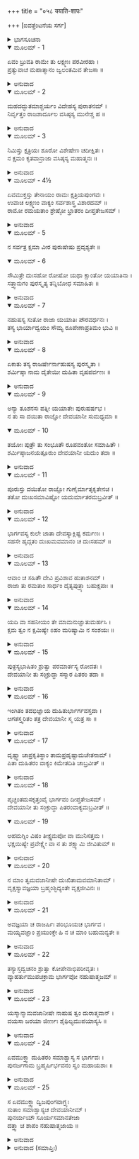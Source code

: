+++
title = "०५८ ययाति-शापः"

+++
[ಐವತ್ತೆಂಟನೆಯ ಸರ್ಗ]



<details><summary>ಭಾಗಸೂಚನಾ</summary>

ಯಯಾತಿಗೆ ಶುಕ್ರಾಚಾರ್ಯರ ಶಾಪ
</details>

<details open><summary>ಮೂಲಮ್ - 1</summary>

ಏವಂ ಬ್ರುವತಿ ರಾಮೇ ತು ಲಕ್ಷ್ಮಣಃ ಪರವೀರಹಾ ।  
ಪ್ರತ್ಯುವಾಚ ಮಹಾತ್ಮಾನಂ ಜ್ವಲಂತಮಿವ ತೇಜಸಾ ॥
</details>

<details><summary>ಅನುವಾದ</summary>

ಶ್ರೀರಾಮನು ಹೀಗೆ ಹೇಳಿದಾಗ ಶತ್ರುವೀರ ಸಂಹಾರೀ ಲಕ್ಷ್ಮಣನು ತೇಜದಿಂದ ಪ್ರಜ್ವಲಿತನಂತಾಗಿ ಮಹಾತ್ಮಾ ಶ್ರೀರಾಮನನ್ನು ಸಂಬೋಧಿಸಿ ಹೀಗೆ ಹೇಳಿದನು.॥1॥
</details>

<details open><summary>ಮೂಲಮ್ - 2</summary>

ಮಹದದ್ಭುತಮಾಶ್ಚರ್ಯಂ ವಿದೇಹಸ್ಯ ಪುರಾತನಮ್ ।  
ನಿರ್ವೃತ್ತಂ ರಾಜಶಾರ್ದೂಲ ವಸಿಷ್ಠಸ್ಯ ಮುನೇಶ್ಚ ಹ ॥
</details>

<details><summary>ಅನುವಾದ</summary>

ನೃಪಶ್ರೇಷ್ಠನೇ! ರಾಜಾ ವಿದೇಹ (ನಿಮಿ) ಹಾಗೂ ವಸಿಷ್ಠ ಮುನಿಯ ಪುರಾತನ ವೃತ್ತಾಂತವು ಅತ್ಯಂತ ಅದ್ಭುತ ಮತ್ತು ಆಶ್ಚರ್ಯಕರವಾಗಿದೆ.॥2॥
</details>

<details open><summary>ಮೂಲಮ್ - 3</summary>

ನಿಮಿಸ್ತು ಕ್ಷತ್ರಿಯಃ ಶೂರೋ ವಿಶೇಷೇಣ ಚದೀಕ್ಷಿತಃ ।  
ನ ಕ್ಷಮಂ ಕೃತವಾನ್ರಾಜಾ ವಸಿಷ್ಠಸ್ಯ ಮಹಾತ್ಮನಃ ॥
</details>

<details><summary>ಅನುವಾದ</summary>

ಆದರೆ ರಾಜಾನಿಮಿಯು ಕ್ಷತ್ರಿಯ, ಶೂರವೀರ, ವಿಶೇಷತಃ ಯಜ್ಞದ ದೀಕ್ಷೆ ಪಡೆದಿದ್ದನು; ಆದ್ದರಿಂದ ಅವರು ಮಹಾತ್ಮಾ ವಸಿಷ್ಠರ ಕುರಿತು ಉಚಿತವಾಗಿ ವರ್ತಿಸಲಿಲ್ಲ.॥3॥
</details>

<details open><summary>ಮೂಲಮ್ - 4½</summary>

ಏವಮುಕ್ತಸ್ತು ತೇನಾಯಂ ರಾಮಃ ಕ್ಷತ್ರಿಯಪುಂಗವಃ ।  
ಉವಾಚ ಲಕ್ಷ್ಮಣಂ ವಾಕ್ಯಂ ಸರ್ವಶಾಸ್ತ್ರ ವಿಶಾರದಮ್ ॥  
ರಾಮೋ ರಮಯತಾಂ ಶ್ರೇಷ್ಠೋ ಭ್ರಾತರಂ ದೀಪ್ತತೇಜಸಮ್ ।
</details>

<details><summary>ಅನುವಾದ</summary>

ಲಕ್ಷ್ಮಣನು ಹೀಗೆ ಹೇಳಿದಾಗ ಇತರರಿಗೆ ಸಂತೋಷವನ್ನುಂಟುಮಾಡುವವರಲ್ಲಿ ಶ್ರೇಷ್ಠಕ್ಷತ್ರಿಯ ಶಿರೋಮಣಿ ಶ್ರೀರಾಮನು ಸಂಪೂರ್ಣ ಶಾಸ್ತ್ರ ವಿಶಾರದನಾದ ಮಹೇತೇಜಸ್ವೀ ಲಕ್ಷ್ಮಣನಲ್ಲಿ ಇಂತೆಂದನು.॥4½॥
</details>

<details open><summary>ಮೂಲಮ್ - 5</summary>

ನ ಸರ್ವತ್ರ ಕ್ಷಮಾ ವೀರ ಪುರುಷೇಷು ಪ್ರದೃಶ್ಯತೇ ॥
</details>

<details open><summary>ಮೂಲಮ್ - 6</summary>

ಸೌಮಿತ್ರೇ ದುಃಸಹೋ ರೋಷೋ ಯಥಾ ಕ್ಷಾಂತೋ ಯಯಾತಿನಾ ।  
ಸತ್ತ್ವಾನುಗಂ ಪುರಸ್ಕೃತ್ಯ ತನ್ನಿಬೋಧ ಸಮಾಹಿತಃ ॥
</details>

<details><summary>ಅನುವಾದ</summary>

ವೀರ ಸುಮಿತ್ರಾಕುಮಾರ! ರಾಜಾ ಯಯಾತಿಯಲ್ಲಿ ಇದ್ದಂತಹ ಕ್ಷಮೆಯು ಎಲ್ಲ ಪುರುಷರಲ್ಲಿ ಕಂಡು ಬರುವುದಿಲ್ಲ. ರಾಜಾ ಯಯಾತಿಯು ಸತ್ವಗುಣಕ್ಕನುಕೂಲವಾದ ಮಾರ್ಗ ವನ್ನು ಆಶ್ರಯಿಸಿ ದುಃಸಹ ರೋಷವನ್ನು ಶಾಂತಗೊಳಿಸಿದ್ದನು. ಆ ಪ್ರಸಂಗವನ್ನು ಹೇಳುವೆನು ದತ್ತಚಿತ್ತನಾಗಿ ಕೇಳು.॥5-6॥
</details>

<details open><summary>ಮೂಲಮ್ - 7</summary>

ನಹುಷಸ್ಯ ಸುತೋ ರಾಜಾ ಯಯಾತಿಃ ಪೌರವರ್ಧನಃ ।  
ತಸ್ಯ ಭಾರ್ಯಾದ್ವಯಂ ಸೌಮ್ಯ ರೂಪೇಣಾಪ್ರತಿಮಂ ಭುವಿ ॥
</details>

<details><summary>ಅನುವಾದ</summary>

ಸೌಮ್ಯ! ನಹುಷನ ಪುತ್ರ ಯಯಾತಿ ರಾಜನು ಪುರವಾಸಿಗಳ, ಪ್ರಜಾಜನರ ವೃದ್ಧಿ ಮಾಡುವವನಾಗಿದ್ದನು. ಅವನಿಗೆ ಇಬ್ಬರು ಪತ್ನೀಯರಿದ್ದು ಅವರು ಅಪ್ರತಿಮ ರೂಪವತಿಯರಾಗಿದ್ದರು.॥7॥
</details>

<details open><summary>ಮೂಲಮ್ - 8</summary>

ಏಕಾತು ತಸ್ಯ ರಾಜರ್ಷೇರ್ನಾಹುಷಸ್ಯ ಪುರಸ್ಕೃತಾ ।  
ಶರ್ಮಿಷ್ಠಾ ನಾಮ ದೈತೇಯೀ ದುಹಿತಾ ವೃಷಪರ್ವಣಃ ॥
</details>

<details><summary>ಅನುವಾದ</summary>

ನಹುಷನಂದನ ರಾಜರ್ಷಿ ಯಯಾತಿಯ ಓರ್ವ ಪತ್ನಿಯ ಹೆಸರು ಶರ್ಮಿಷ್ಠಾ ಎಂದಿತ್ತು. ಅವಳು ರಾಜನಿಂದ ಬಹಳ ಸಮ್ಮಾನಿತಳಾಗಿದ್ದಳು. ಶರ್ಮಿಷ್ಠಾ ದೈತ್ಯಕುಲದ ಕನ್ಯೆ ಹಾಗೂ ವೃಷಪರ್ವಾನ ಪುತ್ರಿಯಾಗಿದ್ದಳು.॥8॥
</details>

<details open><summary>ಮೂಲಮ್ - 9</summary>

ಅನ್ಯಾ ತೂಶನಸಃ ಪತ್ನೀ ಯಯಾತೇಃ ಪುರುಷರ್ಷಭ ।  
ನ ತು ಸಾ ದಯಿತಾ ರಾಜ್ಞೋ ದೇವಯಾನೀ ಸುಮಧ್ಯಮಾ ॥
</details>

<details open><summary>ಮೂಲಮ್ - 10</summary>

ತಯೋಃ ಪುತ್ರೌ ತು ಸಂಭೂತೌ ರೂಪವಂತೋ ಸಮಾಹಿತೌ ।  
ಶರ್ಮಿಷ್ಠಾಜನಯತ್ಪೂರುಂ ದೇವಯಾನೀ ಯದುಂ ತದಾ ॥
</details>

<details><summary>ಅನುವಾದ</summary>

ಪುರುಷಶ್ರೇಷ್ಠನೇ! ಅವನ ಇನ್ನೋರ್ವ ಪತ್ನೀ ಶುಕ್ರಾಚಾರ್ಯರ ಪುತ್ರಿ ದೇವಯಾನಿಯಾಗಿದ್ದಳು. ದೇವಯಾನಿಯು ಸುಂದರಿಯಾಗಿದ್ದರೂ ರಾಜನಿಗೆ ಹೆಚ್ಚು ಪ್ರಿಯಳಾಗಿರಲಿಲ್ಲ. ಅವರಿಬ್ಬರ ಪುತ್ರರೂ ರೂಪವಂತರಿದ್ದರು. ಶರ್ಮಿಷ್ಠೆಯು ಪುರುವಿಗೆ ಜನ್ಮ ನೀಡಿದರೆ, ದೇವಯಾನಿಯು ಯದುವಿಗೆ ಜನ್ಮ ನೀಡಿದಳು. ಅವರಿಬ್ಬರೂ ಬಾಲಕರೂ ತಮ್ಮ ಚಿತ್ತವನ್ನು ಏಕಾಗ್ರವಾಗಿ ಇರಿಸಿಕೊಳ್ಳುವವರಾಗಿದ್ದರು.॥9-10॥
</details>

<details open><summary>ಮೂಲಮ್ - 11</summary>

ಪೂರುಸ್ತು ದಯಿತೋ ರಾಜ್ಞೋ ಗುಣೈರ್ಮಾತೃಕೃತೇನಚ ।  
ತತೋ ದುಃಖಸಮಾವಿಷ್ಟೋ ಯದುರ್ಮಾತರಮಬ್ರವೀತ್ ॥
</details>

<details><summary>ಅನುವಾದ</summary>

ತಾಯಿಯ ಶಿಕ್ಷಣದಿಂದಲೂ, ತನ್ನ ಸದ್ಗುಣಗಳಿಂದಲೂ ಪುರುವು ರಾಜನಿಗೆ ಹೆಚ್ಚು ಪ್ರಿಯನಾಗಿದ್ದನು. ಇದರಿಂದ ಯದುವಿಗೆ ಬಹಳ ದುಃಖವುಂಟಾಗಿ, ಅವನು ತಾಯಿಯಲ್ಲಿ ಹೇಳಿದನು.॥11॥
</details>

<details open><summary>ಮೂಲಮ್ - 12</summary>

ಭಾರ್ಗವಸ್ಯ ಕುಲೇ ಜಾತಾ ದೇವಸ್ಯಾಕ್ಲಿಷ್ಟ ಕರ್ಮಣಃ ।  
ಸಹಸೇ ಹೃದ್ಗತಂ ದುಃಖಮವಮಾನಂ ಚ ದುಃಸಹಮ್ ॥
</details>

<details><summary>ಅನುವಾದ</summary>

ಅಮ್ಮಾ! ನೀನು ಆಯಾಸವಿಲ್ಲದೆ ಮಹತ್ಕರ್ಮ ಮಾಡುವ ದೇವಸ್ವರೂಪ ಶುಕ್ರಾಚಾರ್ಯರ ಕುಲದಲ್ಲಿ ಹುಟ್ಟಿದ್ದರೂ ಇಲ್ಲಿ ಹಾರ್ದಿಕ ದುಃಖ ಮತ್ತು ದುಸ್ಸಹ ಅಪಮಾನ ಸಹಿಸುತ್ತಿರುವೆ.॥12॥
</details>

<details open><summary>ಮೂಲಮ್ - 13</summary>

ಆವಾಂ ಚ ಸಹಿತೌ ದೇವಿ ಪ್ರವಿಶಾವ ಹುತಾಶನಮ್ ।  
ರಾಜಾ ತು ರಮತಾಂ ಸಾರ್ಧಂ ದೈತ್ಯಪುತ್ರ್ಯಾ ಬಹುಕ್ಷಪಾಃ ॥
</details>

<details><summary>ಅನುವಾದ</summary>

ಆದ್ದರಿಂದ ದೇವಿ! ನಾವಿಬ್ಬರೂ ಒಟ್ಟಿಗೆ ಅಗ್ನಿಪ್ರವೇಶ ಮಾಡುವ. ರಾಜನು ದೈತ್ಯಪುತ್ರಿ ಶರ್ಮಿಷ್ಠೆಯ ಜೊತೆಗೆ ಅನಂತರಾತ್ರಿಗಳವರೆಗೆ ರಮಿಸುತ್ತಾ ಇರಲಿ.॥13॥
</details>

<details open><summary>ಮೂಲಮ್ - 14</summary>

ಯದಿ ವಾ ಸಹನೀಯಂ ತೇ ಮಾಮನುಜ್ಞಾತುಮರ್ಹಸಿ ।  
ಕ್ಷಮ ತ್ವಂ ನ ಕ್ಷಮಿಷ್ಯೇ ಽಹಂ ಮರಿಷ್ಯಾಮಿ ನ ಸಂಶಯಃ ॥
</details>

<details><summary>ಅನುವಾದ</summary>

ನಿನಗೆ ಇದೆಲ್ಲ ಸಹಿಸಬೇಕಾದರೆ ನನಗೆ ಪ್ರಾಣತ್ಯಾಗದ ಆಜ್ಞೆಕೊಡು. ನೀನು ಸಹಿಸು, ನಾನು ಸಹಿಸಲಾರೆ. ಖಂಡಿತವಾಗಿ ಸತ್ತುಹೋಗುವೆನು.॥14॥
</details>

<details open><summary>ಮೂಲಮ್ - 15</summary>

ಪುತ್ರಸ್ಯಭಾಷಿತಂ ಶ್ರುತ್ವಾ ಪರಮಾರ್ತಸ್ಯ ರೋದತಃ ।  
ದೇವಯಾನೀ ತು ಸಂಕ್ರುದ್ಧಾ ಸಸ್ಮಾರ ಪಿತರಂ ತದಾ ॥
</details>

<details><summary>ಅನುವಾದ</summary>

ಅತ್ಯಂತ ಆರ್ತನಾಗಿ ಅಳುತ್ತಿರುವ ತನ್ನ ಪುತ್ರ ಯದುವಿನ ಮಾತನ್ನು ಕೇಳಿ ದೇವಯಾನಿಗೆ ಬಹಳ ಕ್ರೋಧವುಂಟಾಗಿ, ತತ್ಕಾಲ ತನ್ನ ತಂದೆ ಶುಕ್ರಾಚಾರ್ಯರನ್ನು ಸ್ಮರಿಸಿದಳು.॥15॥
</details>

<details open><summary>ಮೂಲಮ್ - 16</summary>

ಇಂಗಿತಂ ತದಭಿಜ್ಞಾಯ ದುಹಿತುರ್ಭಾರ್ಗವಸ್ತದಾ ।  
ಆಗತಸ್ತ್ವರಿತಂ ತತ್ರ ದೇವಯಾನೀ ಸ್ಮ ಯತ್ರ ಸಾ ॥
</details>

<details><summary>ಅನುವಾದ</summary>

ಶುಕ್ರಾಚಾರ್ಯರು ತನ್ನ ಪುತ್ರಿಯ ಚೇಷ್ಟೆಯನ್ನು ತಿಳಿದು ಕೂಡಲೇ, ದೇವಯಾನಿ ಇದ್ದಲ್ಲಿಗೆ ಬಂದು ತಲುಪಿದರು.॥16॥
</details>

<details open><summary>ಮೂಲಮ್ - 17</summary>

ದೃಷ್ಟ್ವಾ ಚಾಪ್ರಕೃತಿಸ್ಥಾಂ ತಾಮಪ್ರಹೃಷ್ಟಾಮಚೇತನಾಮ್ ।  
ಪಿತಾ ದುಹಿತರಂ ವಾಕ್ಯಂ ಕಿಮೇತದಿತಿ ಚಾಬ್ರವೀತ್ ॥
</details>

<details><summary>ಅನುವಾದ</summary>

ಮಗಳ ಅಸ್ವಸ್ಥ, ಅಪ್ರಸನ್ನ, ನಿಶ್ಚೇಷ್ಟಿತಳಂತಿರುವುದನ್ನು ನೋಡಿ ತಂದೆಯು ಕೇಳಿದರು - ಮಗಳೇ! ಇದೇನು ಮಾತು.॥17॥
</details>

<details open><summary>ಮೂಲಮ್ - 18</summary>

ಪೃಚ್ಛಂತಮಸಕೃತ್ತಂವೈ ಭಾರ್ಗವಂ ದೀಪ್ತತೇಜಸಮ್ ।  
ದೇವಯಾನೀ ತು ಸಂಕ್ರುದ್ಧಾ ಪಿತರಂವಾಕ್ಯಮಬ್ರವೀತ್ ॥
</details>

<details open><summary>ಮೂಲಮ್ - 19</summary>

ಅಹಮಗ್ನಿಂ ವಿಷಂ ತೀಕ್ಷ್ಣಮಪೋ ವಾ ಮುನಿಸತ್ತಮ ।  
ಭಕ್ಷಯಿಷ್ಯೇ ಪ್ರವೇಕ್ಷ್ಯೇ ವಾ ನ ತು ಶಕ್ಷ್ಯಾಮಿ ಜೀವಿತುಮ್ ॥
</details>

<details><summary>ಅನುವಾದ</summary>

ಉರಿಯುತ್ತಿದ್ದ ತೇಜವುಳ್ಳ ತಂದೆ ಭೃಗುನಂದನ ಶುಕ್ರಾಚಾರ್ಯರು ಪದೇ-ಪದೇ ಕೇಳಿದಾಗ, ದೇವಯಾನಿಯು ಅತ್ಯಂತ ಕುಪಿತಳಾಗಿ ಹೇಳಿದಳು - ಮುನಿಶ್ರೇಷ್ಠ! ನಾನು ಪ್ರಜ್ವಲಿತ ಅಗ್ನಿಯನ್ನು ಅಥವಾ ಆಳವಾದ ನೀರಿನಲ್ಲಿ ಪ್ರವೇಶಿಸುವೆ, ಇಲ್ಲವೇ ವಿಷ ತಿಂದು ಬಿಡುವೆ; ಆದರೆ ಈ ಪ್ರಕಾರ ಅಪಮಾನಿತಳಾಗಿ ಬದುಕಿ ಇರಲಾರೆ.॥18-19॥
</details>

<details open><summary>ಮೂಲಮ್ - 20</summary>

ನ ಮಾಂ ತ್ವಮವಜಾನೀಷೇ ದುಃಖಿತಾಮವಮಾನಿತಾಮ್ ।  
ವೃಕ್ಷಸ್ಯಾವಜ್ಞಯಾ ಬ್ರಹ್ಮಂಶ್ಛಿದ್ಯಂತೇ ವೃಕ್ಷಜೀವಿನಃ ॥
</details>

<details><summary>ಅನುವಾದ</summary>

ನಾನು ಇಲ್ಲಿ ಎಷ್ಟು ದುಃಖಿತಳಾಗಿದ್ದೇನೆ ಮತ್ತು ಅಪಮಾನಿತಳಾಗಿರುವುದನ್ನು ನೀವು ತಿಳಿದಿಲ್ಲ. ಬ್ರಹ್ಮನ್! ವೃಕ್ಷವನ್ನು ಉಪೇಕ್ಷಿಸಿದರೆ ಅದನ್ನು ಆಶ್ರಯಿಸಿದ ಫಲ - ಪುಷ್ಪಗಳಿಗೆ, ಪಕ್ಷಿಗಳಿಗೂ ತೊಂದರೆಯಾಗುವುದಲ್ಲವೇ.॥20॥
</details>

<details open><summary>ಮೂಲಮ್ - 21</summary>

ಅವಜ್ಞಯಾ ಚ ರಾಜರ್ಷಿಃ ಪರಿಭೂಯಚ ಭಾರ್ಗವ ।  
ಮಯ್ಯವಜ್ಞಾಂ ಪ್ರಯುಂಕ್ತೇ ಹಿ ನ ಚ ಮಾಂ ಬಹುಮನ್ಯತೇ ॥
</details>

<details><summary>ಅನುವಾದ</summary>

ಭೃಗುನಂದರೇ! ರಾಜರ್ಷಿ ಯಯಾತಿಯು ನಿಮ್ಮ ಕುರಿತು ಅನಾದರ ಭಾವವಿರಿಸಿದ್ದರಿಂದ ನನ್ನ ಅವಹೇಳನವೂ ಆಗಿದೆ. ನನಗೆ ಹೆಚ್ಚಿನ ಆದರ ಕೊಡುತ್ತಿಲ್ಲ.॥21॥
</details>

<details open><summary>ಮೂಲಮ್ - 22</summary>

ತಸ್ಯಾಸ್ತದ್ವಚನಂ ಶ್ರುತ್ವಾ ಕೋಪೇನಾಭಿಪರೀವೃತಃ ।  
ವ್ಯಾಹರ್ತುಮುಪಚಕ್ರಾಮ ಭಾರ್ಗವೋ ನಹುಷಾತ್ಮಜಮ್ ॥
</details>

<details><summary>ಅನುವಾದ</summary>

ದೇವಯಾನಿಯ ಈ ಮಾತನ್ನು ಕೇಳಿ ಭೃಗುನಂದನ ಶುಕ್ರಾಚಾರ್ಯರಿಗೆ ತುಂಬಾ ಸಿಟ್ಟುಬಂದು, ಅವರು ನಹುಷ ಪುತ್ರ ಯಯಾತಿಗೆ ಉದ್ದೇಶಿಸಿ ಹೀಗೆ ಹೇಳಲು ಉಪಕ್ರಮಿಸಿದರು.॥22॥
</details>

<details open><summary>ಮೂಲಮ್ - 23</summary>

ಯಸ್ಮಾನ್ಮಾಮವಜಾನೀಷೇ ನಾಹುಷ ತ್ವಂ ದುರಾತ್ಮವಾನ್ ।  
ವಯಸಾ ಜರಯಾ ಜೀರ್ಣಃ ಶೈಥಿಲ್ಯಮುಪಯಾಸ್ಯಸಿ ॥
</details>

<details><summary>ಅನುವಾದ</summary>

ನಹಷಕುಮಾರ ! ನೀನು ದುರಾತ್ಮನಾದ್ದರಿಂದ ನನ್ನ ಅವಹೇಳನ ಮಾಡುತ್ತಿರುವೆ, ಅದಕ್ಕಾಗಿ ನೀನು ಜರಾ-ಜೀರ್ಣ ಮುದುಕನಾಗಿ ಹೋಗು. ನೀನು ಸರ್ವಥಾ ಶಿಥಿಲನಾಗಿ ಹೋಗುವೆ.॥23॥
</details>

<details open><summary>ಮೂಲಮ್ - 24</summary>

ಏವಮುಕ್ತ್ವಾ ದುಹಿತರಂ ಸಮಾಶ್ವಾಸ್ಯ ಸ ಭಾರ್ಗವಃ ।  
ಪುನರ್ಜಗಾಮ ಬ್ರಹ್ಮರ್ಷಿರ್ಭವನಂ ಸ್ವಂ ಮಹಾಯಶಾಃ ॥
</details>

<details><summary>ಅನುವಾದ</summary>

ರಾಜನಿಗೆ ಹೀಗೆ ಹೇಳಿ, ಮಗಳಿಗೆ ಆಶ್ವಾಸನೆ ಕೊಟ್ಟು ಮಹಾಯಶಸ್ವೀ ಬ್ರಹ್ಮರ್ಷಿ ಶುಕ್ರಾಚಾರ್ಯರು ತಮ್ಮ ಮನೆಗೆ ಹೊರಟುಹೋದರು.॥24॥
</details>

<details open><summary>ಮೂಲಮ್ - 25</summary>

ಸ ಏವಮುಕ್ತ್ವಾ ದ್ವಿಜಪುಂಗವಾಗ್ರ್ಯಃ  
ಸುತಾಂ ಸಮಾಶ್ವಾಸ್ಯಚ ದೇವಯಾನೀಮ್ ।  
ಪುನರ್ಯಯೌ ಸೂರ್ಯಸಮಾನತೇಜಾ  
ದತ್ತ್ವಾ ಚ ಶಾಪಂ ನಹುಷಾತ್ಮಜಾಯ ॥
</details>

<details><summary>ಅನುವಾದ</summary>

ಸೂರ್ಯಸಮಾನ ತೇಜಸ್ವೀ ಹಾಗೂ ಬ್ರಾಹ್ಮಣರಲ್ಲಿ ಅಗ್ರಗಣ್ಯರಾದ ಶುಕ್ರಾಚಾರ್ಯರು ದೇವಯಾನಿಗೆ ಆಶ್ವಾಸನೆಯನ್ನಿತ್ತು, ಯಯಾತಿಗೆ  ಹೀಗೆ ಶಾಪಕೊಟ್ಟು ತೆರಳಿದರು.॥25॥
</details>

<details><summary>ಅನುವಾದ (ಸಮಾಪ್ತಿಃ)</summary>

ಶ್ರೀವಾಲ್ಮೀಕಿ ವಿರಚಿತ ಆರ್ಷರಾಮಾಯಣ ಆದಿಕಾವ್ಯದ ಉತ್ತರ ಕಾಂಡದಲ್ಲಿ ಐವತ್ತೆಂಟನೆಯ ಸರ್ಗ ಪೂರ್ಣವಾಯಿತು. ॥58॥
</details>
